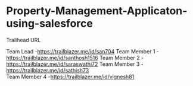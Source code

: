 # Property-Management-Applicaton-using-salesforce

Trailhead URL

Team Lead -https://trailblazer.me/id/san704
Team Member 1 -https://trailblazer.me/id/santhosh1516
Team Member 2 -https://trailblazer.me/id/saraswathi72
Team Member 3 -https://trailblazer.me/id/sathish73             
Team Member 4 -https://trailblazer.me/id/vignesh81
